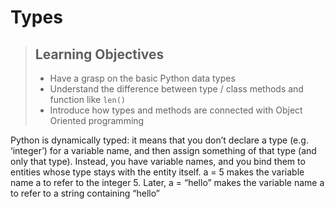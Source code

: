 # Types

> ## Learning Objectives
>
> * Have a grasp on the basic Python data types
> * Understand the difference between type / class methods and function like `len()`
> * Introduce how types and methods are connected with Object Oriented programming

Python is dynamically typed: it means that you don’t declare a type (e.g. ‘integer’) for a variable name, and then assign something of that type (and only that type). Instead, you have variable names, and you bind them to entities whose type stays with the entity itself. a = 5 makes the variable name a to refer to the integer 5. Later, a = “hello” makes the variable name a to refer to a string containing “hello”
